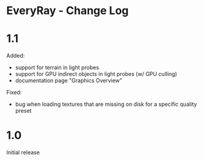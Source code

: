 # EveryRay - Change Log

# 1.1
Added:
- support for terrain in light probes
- support for GPU indirect objects in light probes (w/ GPU culling)
- documentation page "Graphics Overview"

Fixed:
- bug when loading textures that are missing on disk for a specific quality preset

# 1.0

Initial release
